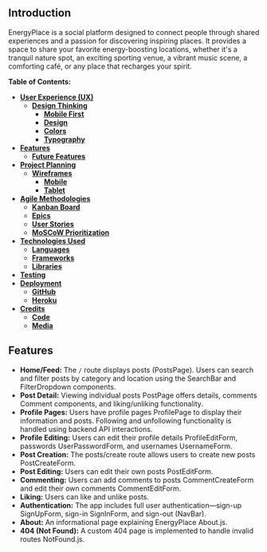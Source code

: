 ## Introduction

EnergyPlace is a social platform designed to connect people through shared experiences and a passion for discovering inspiring places.  It provides a space to share your favorite energy-boosting locations, whether it's a tranquil nature spot, an exciting sporting venue, a vibrant music scene, a comforting café, or any place that recharges your spirit. 

**Table of Contents:**

- **[User Experience (UX)](#user-experience-ux)**
    - **[Design Thinking](#design-thinking)**
        - **[Mobile First](#mobile-first)** 
        - **[Design](#design)** 
        - **[Colors](#colors)** 
        - **[Typography](#typography)**
- **[Features](#features)**
  - **[Future Features](#future-features)** 
- **[Project Planning](#project-planning)** 
  - **[Wireframes](#wireframes)**
    - **[Mobile](#mobile)**
    - **[Tablet](#tablet)**
- **[Agile Methodologies](#agile-methodologies)** 
  - **[Kanban Board](#kanban-board)**
  - **[Epics](#epics)**
  - **[User Stories](#user-stories)**
  - **[MoSCoW Prioritization](#moscow-prioritization)**
- **[Technologies Used](#technologies-used)**
  - **[Languages](#languages)** 
  - **[Frameworks](#frameworks)**
  - **[Libraries](#libraries)**
- **[Testing](#testing)**
- **[Deployment](#deployment)** 
  - **[GitHub](#github)**
  - **[Heroku](#heroku)**
- **[Credits](#credits)** 
  - **[Code](#code)**
  - **[Media](#media)**

## Features

* **Home/Feed:** The `/` route displays posts (PostsPage). Users can search and filter posts by category and location using the SearchBar and FilterDropdown components.
* **Post Detail:** Viewing individual posts PostPage offers details, comments Comment components, and liking/unliking functionality.
* **Profile Pages:** Users have profile pages ProfilePage to display their information and posts. Following and unfollowing functionality is handled using backend API interactions.
* **Profile Editing:** Users can edit their profile details ProfileEditForm, passwords UserPasswordForm, and usernames UsernameForm.
* **Post Creation:** The posts/create route allows users to create new posts PostCreateForm.
* **Post Editing:** Users can edit their own posts PostEditForm.
* **Commenting:** Users can add comments to posts CommentCreateForm and edit their own comments CommentEditForm.
* **Liking:** Users can like and unlike posts.
* **Authentication:** The app includes full user authentication—sign-up SignUpForm, sign-in SignInForm, and sign-out (NavBar).
* **About:** An informational page explaining EnergyPlace About.js.
* **404 (Not Found):** A custom 404 page is implemented to handle invalid routes NotFound.js.